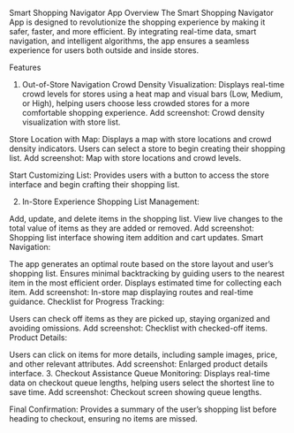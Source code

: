 Smart Shopping Navigator App
Overview
The Smart Shopping Navigator App is designed to revolutionize the shopping experience by making it safer, faster, and more efficient. By integrating real-time data, smart navigation, and intelligent algorithms, the app ensures a seamless experience for users both outside and inside stores.

Features
1. Out-of-Store Navigation
Crowd Density Visualization:
Displays real-time crowd levels for stores using a heat map and visual bars (Low, Medium, or High), helping users choose less crowded stores for a more comfortable shopping experience.
Add screenshot: Crowd density visualization with store list.

Store Location with Map:
Displays a map with store locations and crowd density indicators. Users can select a store to begin creating their shopping list.
Add screenshot: Map with store locations and crowd levels.

Start Customizing List:
Provides users with a button to access the store interface and begin crafting their shopping list.

2. In-Store Experience
Shopping List Management:

Add, update, and delete items in the shopping list.
View live changes to the total value of items as they are added or removed.
Add screenshot: Shopping list interface showing item addition and cart updates.
Smart Navigation:

The app generates an optimal route based on the store layout and user’s shopping list.
Ensures minimal backtracking by guiding users to the nearest item in the most efficient order.
Displays estimated time for collecting each item.
Add screenshot: In-store map displaying routes and real-time guidance.
Checklist for Progress Tracking:

Users can check off items as they are picked up, staying organized and avoiding omissions.
Add screenshot: Checklist with checked-off items.
Product Details:

Users can click on items for more details, including sample images, price, and other relevant attributes.
Add screenshot: Enlarged product details interface.
3. Checkout Assistance
Queue Monitoring:
Displays real-time data on checkout queue lengths, helping users select the shortest line to save time.
Add screenshot: Checkout screen showing queue lengths.

Final Confirmation:
Provides a summary of the user’s shopping list before heading to checkout, ensuring no items are missed.


